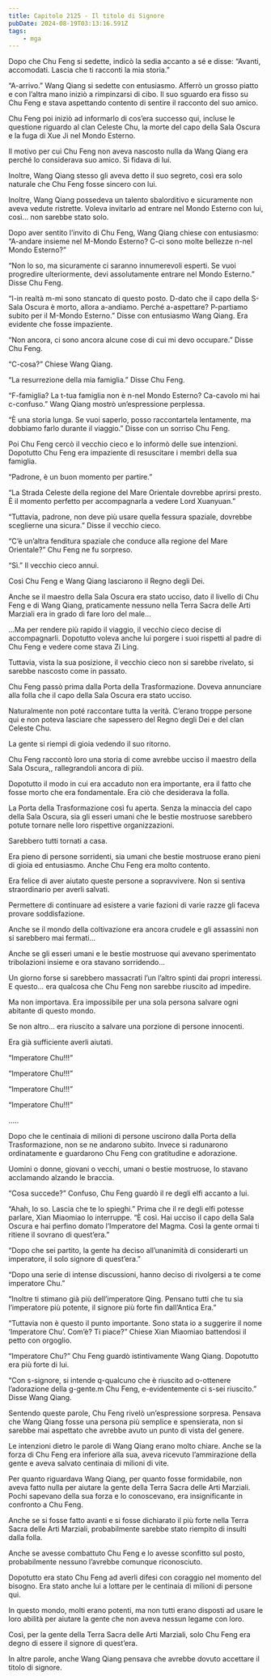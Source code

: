 ```yaml
---
title: Capitolo 2125 - Il titolo di Signore
pubDate: 2024-08-19T03:13:16.591Z
tags:
    - mga
---
```





Dopo che Chu Feng si sedette, indicò la sedia accanto a sé e disse: “Avanti, accomodati. Lascia che ti racconti la mia storia.”


“A-arrivo.” Wang Qiang si sedette con entusiasmo. Afferrò un grosso piatto e con l’altra mano iniziò a rimpinzarsi di cibo. Il suo sguardo era fisso su Chu Feng e stava aspettando contento di sentire il racconto del suo amico.


Chu Feng poi iniziò ad informarlo di cos’era successo qui, incluse le questione riguardo al clan Celeste Chu, la morte del capo della Sala Oscura e la fuga di Xue Ji nel Mondo Esterno.


Il motivo per cui Chu Feng non aveva nascosto nulla da Wang Qiang era perché lo considerava suo amico. Si fidava di lui.


Inoltre, Wang Qiang stesso gli aveva detto il suo segreto, così era solo naturale che Chu Feng fosse sincero con lui.


Inoltre, Wang Qiang possedeva un talento sbalorditivo e sicuramente non aveva vedute ristrette. Voleva invitarlo ad entrare nel Mondo Esterno con lui, così… non sarebbe stato solo.


Dopo aver sentito l’invito di Chu Feng, Wang Qiang chiese con entusiasmo: “A-andare insieme nel M-Mondo Esterno? C-ci sono molte bellezze n-nel Mondo Esterno?”


“Non lo so, ma sicuramente ci saranno innumerevoli esperti. Se vuoi progredire ulteriormente, devi assolutamente entrare nel Mondo Esterno.” Disse Chu Feng.


“I-in realtà m-mi sono stancato di questo posto. D-dato che il capo della S-Sala Oscura è morto, allora a-andiamo. Perché a-aspettare? P-partiamo subito per il M-Mondo Esterno.” Disse con entusiasmo Wang Qiang. Era evidente che fosse impaziente.


“Non ancora, ci sono ancora alcune cose di cui mi devo occupare.” Disse Chu Feng.

“C-cosa?” Chiese Wang Qiang.


“La resurrezione della mia famiglia.” Disse Chu Feng.

“F-famiglia? La t-tua famiglia non è n-nel Mondo Esterno? Ca-cavolo mi hai c-confuso.” Wang Qiang mostrò un’espressione perplessa.


“È una storia lunga. Se vuoi saperlo, posso raccontartela lentamente, ma dobbiamo farlo durante il viaggio.” Disse con un sorriso Chu Feng.


Poi Chu Feng cercò il vecchio cieco e lo informò delle sue intenzioni. Dopotutto Chu Feng era impaziente di resuscitare i membri della sua famiglia.


“Padrone, è un buon momento per partire.”


“La Strada Celeste della regione del Mare Orientale dovrebbe aprirsi presto. È il momento perfetto per accompagnarla a vedere Lord Xuanyuan.”

“Tuttavia, padrone, non deve più usare quella fessura spaziale, dovrebbe sceglierne una sicura.” Disse il vecchio cieco.


“C’è un’altra fenditura spaziale che conduce alla regione del Mare Orientale?” Chu Feng ne fu sorpreso.

“Sì.” Il vecchio cieco annuì.


Così Chu Feng e Wang Qiang lasciarono il Regno degli Dei.


Anche se il maestro della Sala Oscura era stato ucciso, dato il livello di Chu Feng e di Wang Qiang, praticamente nessuno nella Terra Sacra delle Arti Marziali era in grado di fare loro del male…

…Ma per rendere più rapido il viaggio, il vecchio cieco decise di accompagnarli. Dopotutto voleva anche lui porgere i suoi rispetti al padre di Chu Feng e vedere come stava Zi Ling.


Tuttavia, vista la sua posizione, il vecchio cieco non si sarebbe rivelato, si sarebbe nascosto come in passato.


Chu Feng passò prima dalla Porta della Trasformazione. Doveva annunciare alla folla che il capo della Sala Oscura era stato ucciso.

Naturalmente non poté raccontare tutta la verità. C’erano troppe persone qui e non poteva lasciare che sapessero del Regno degli Dei e del clan Celeste Chu.


La gente si riempì di gioia vedendo il suo ritorno.


Chu Feng raccontò loro una storia di come avrebbe ucciso il maestro della Sala Oscura,, rallegrandoli ancora di più.


Dopotutto il modo in cui era accaduto non era importante, era il fatto che fosse morto che era fondamentale. Era ciò che desiderava la folla.


La Porta della Trasformazione così fu aperta. Senza la minaccia del capo della Sala Oscura, sia gli esseri umani che le bestie mostruose sarebbero potute tornare nelle loro rispettive organizzazioni.


Sarebbero tutti tornati a casa.


Era pieno di persone sorridenti, sia umani che bestie mostruose erano pieni di gioia ed entusiasmo. Anche Chu Feng era molto contento.


Era felice di aver aiutato queste persone a sopravvivere. Non si sentiva straordinario per averli salvati.


Permettere di continuare ad esistere a varie fazioni di varie razze gli faceva provare soddisfazione.


Anche se il mondo della coltivazione era ancora crudele e gli assassini non si sarebbero mai fermati…


Anche se gli esseri umani e le bestie mostruose qui avevano sperimentato tribolazioni insieme e ora stavano sorridendo…


Un giorno forse si sarebbero massacrati l’un l’altro spinti dai propri interessi. E questo… era qualcosa che Chu Feng non sarebbe riuscito ad impedire.


Ma non importava. Era impossibile per una sola persona salvare ogni abitante di questo mondo.


Se non altro… era riuscito a salvare una porzione di persone innocenti.


Era già sufficiente averli aiutati.

“Imperatore Chu!!!”


“Imperatore Chu!!!”


“Imperatore Chu!!!”


“Imperatore Chu!!!”


…..


Dopo che le centinaia di milioni di persone uscirono dalla Porta della Trasformazione, non se ne andarono subito. Invece si radunarono ordinatamente e guardarono Chu Feng con gratitudine e adorazione.


Uomini o donne, giovani o vecchi, umani o bestie mostruose, lo stavano acclamando alzando le braccia.

“Cosa succede?” Confuso, Chu Feng guardò il re degli elfi accanto a lui.


“Ahah, lo so. Lascia che te lo spieghi.” Prima che il re degli elfi potesse parlare, Xian Miaomiao lo interruppe. “È così. Hai ucciso il capo della Sala Oscura e hai perfino domato l’Imperatore del Magma. Così la gente ormai ti ritiene il sovrano di quest’era.”


“Dopo che sei partito, la gente ha deciso all’unanimità di considerarti un imperatore, il solo signore di quest’era.”


“Dopo una serie di intense discussioni, hanno deciso di rivolgersi a te come imperatore Chu.”


“Inoltre ti stimano già più dell’imperatore Qing. Pensano tutti che tu sia l’imperatore più potente, il signore più forte fin dall’Antica Era.”

“Tuttavia non è questo il punto importante. Sono stata io a suggerire il nome ‘Imperatore Chu’. Com’è? Ti piace?” Chiese Xian Miaomiao battendosi il petto con orgoglio.

“Imperatore Chu?” Chu Feng guardò istintivamente Wang Qiang. Dopotutto era più forte di lui.


“Con s-signore, si intende q-qualcuno che è riuscito ad o-ottenere l’adorazione della g-gente.m Chu Feng, e-evidentemente ci s-sei riuscito.” Disse Wang Qiang.


Sentendo queste parole, Chu Feng rivelò un’espressione sorpresa. Pensava che Wang Qiang fosse una persona più semplice e spensierata, non si sarebbe mai aspettato che avrebbe avuto un punto di vista del genere.


Le intenzioni dietro le parole di Wang Qiang erano molto chiare. Anche se la forza di Chu Feng era inferiore alla sua, aveva ricevuto l’ammirazione della gente e aveva salvato centinaia di milioni di vite.


Per quanto riguardava Wang Qiang, per quanto fosse formidabile, non aveva fatto nulla per aiutare la gente della Terra Sacra delle Arti Marziali. Pochi sapevano della sua forza e lo conoscevano, era insignificante in confronto a Chu Feng.


Anche se si fosse fatto avanti e si fosse dichiarato il più forte nella Terra Sacra delle Arti Marziali, probabilmente sarebbe stato riempito di insulti dalla folla.

Anche se avesse combattuto Chu Feng e lo avesse sconfitto sul posto, probabilmente nessuno l’avrebbe comunque riconosciuto.

Dopotutto era stato Chu Feng ad averli difesi con coraggio nel momento del bisogno. Era stato anche lui a lottare per le centinaia di milioni di persone qui.


In questo mondo, molti erano potenti, ma non tutti erano disposti ad usare le loro abilità per aiutare la gente che non aveva nessun legame con loro.

Così, per la gente della Terra Sacra delle Arti Marziali, solo Chu Feng era degno di essere il signore di quest’era.


In altre parole, anche Wang Qiang pensava che avrebbe dovuto accettare il titolo di signore.

